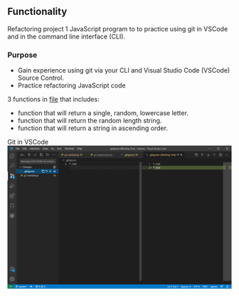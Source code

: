 ## Functionality

Refactoring project 1 JavaScript program to to practice using git in VSCode and in the command line interface (CLI).

### Purpose 

- Gain experience using git via your CLI and Visual Studio Code (VSCode) Source Control.
- Practice refactoring JavaScript code

3 functions in [file](https://github.com/Jiah-design/cit281-p2/tree/main/refactor) that includes:

- function that will return a single, random, lowercase letter. 
- function that will return the random length string. 
- function that will return a string in ascending order.

Git in VSCode  
![Screenshot](p2-vscode-diff.png)
